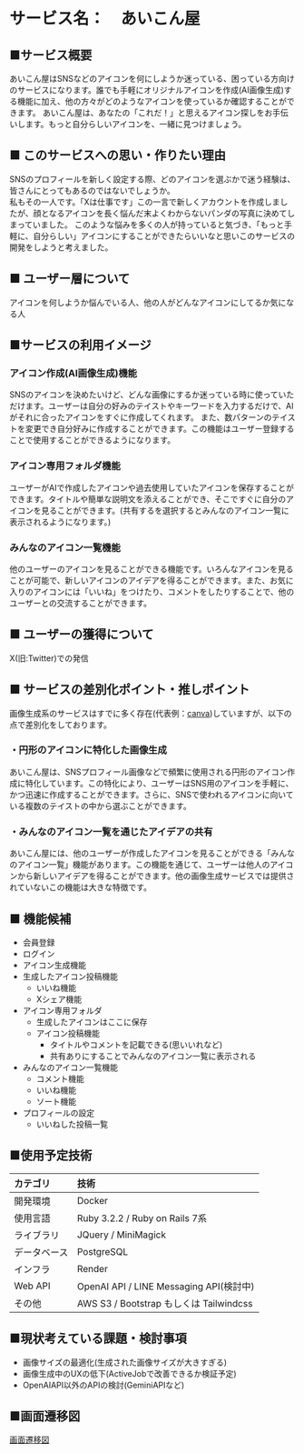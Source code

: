 # サービス名：　あいこん屋

## ■サービス概要
あいこん屋はSNSなどのアイコンを何にしようか迷っている、困っている方向けのサービスになります。誰でも手軽にオリジナルアイコンを作成(AI画像生成)する機能に加え、他の方々がどのようなアイコンを使っているか確認することができます。
あいこん屋は、あなたの「これだ！」と思えるアイコン探しをお手伝いします。もっと自分らしいアイコンを、一緒に見つけましょう。

## ■ このサービスへの思い・作りたい理由
SNSのプロフィールを新しく設定する際、どのアイコンを選ぶかで迷う経験は、皆さんにとってもあるのではないでしょうか。  
私もその一人です。「Xは仕事です」この一言で新しくアカウントを作成しましたが、顔となるアイコンを長く悩んだ末よくわからないパンダの写真に決めてしまっていました。
このような悩みを多くの人が持っていると気づき、「もっと手軽に、自分らしい」アイコンにすることができたらいいなと思いこのサービスの開発をしようと考えました。

## ■ ユーザー層について
アイコンを何しようか悩んでいる人、他の人がどんなアイコンにしてるか気になる人

## ■サービスの利用イメージ
### アイコン作成(AI画像生成)機能
SNSのアイコンを決めたいけど、どんな画像にするか迷っている時に使っていただけます。ユーザーは自分の好みのテイストやキーワードを入力するだけで、AIがそれに合ったアイコンをすぐに作成してくれます。
また、数パターンのテイストを変更でき自分好みに作成することができます。この機能はユーザー登録することで使用することができるようになります。

### アイコン専用フォルダ機能
ユーザーがAIで作成したアイコンや過去使用していたアイコンを保存することができます。タイトルや簡単な説明文を添えることができ、そこですぐに自分のアイコンを見ることができます。(共有するを選択するとみんなのアイコン一覧に表示されるようになります。)

### みんなのアイコン一覧機能
他のユーザーのアイコンを見ることができる機能です。いろんなアイコンを見ることが可能で、新しいアイコンのアイデアを得ることができます。また、お気に入りのアイコンには「いいね」をつけたり、コメントをしたりすることで、他のユーザーとの交流することができます。

## ■ ユーザーの獲得について
X(旧:Twitter)での発信

## ■ サービスの差別化ポイント・推しポイント
画像生成系のサービスはすでに多く存在(代表例：[canva](https://www.canva.com/ja_jp/))していますが、以下の点で差別化をしております。

### ・円形のアイコンに特化した画像生成
あいこん屋は、SNSプロフィール画像などで頻繁に使用される円形のアイコン作成に特化しています。この特化により、ユーザーはSNS用のアイコンを手軽に、かつ迅速に作成することができます。さらに、SNSで使われるアイコンに向いている複数のテイストの中から選ぶことができます。

### ・みんなのアイコン一覧を通じたアイデアの共有
あいこん屋には、他のユーザーが作成したアイコンを見ることができる「みんなのアイコン一覧」機能があります。この機能を通じて、ユーザーは他人のアイコンから新しいアイデアを得ることができます。他の画像生成サービスでは提供されていないこの機能は大きな特徴です。

## ■ 機能候補
* 会員登録
* ログイン
* アイコン生成機能
* 生成したアイコン投稿機能
  * いいね機能
  * Xシェア機能
* アイコン専用フォルダ
  * 生成したアイコンはここに保存
  * アイコン投稿機能
    * タイトルやコメントを記載できる(思いいれなど)
    * 共有ありにすることでみんなのアイコン一覧に表示される
* みんなのアイコン一覧機能
  * コメント機能
  * いいね機能
  * ソート機能
* プロフィールの設定
  *  いいねした投稿一覧


## ■使用予定技術
|カテゴリ|技術|
|:-------------|:------------|
|開発環境|Docker|
|使用言語|Ruby 3.2.2 / Ruby on Rails 7系|
|ライブラリ|JQuery / MiniMagick|
|データベース|PostgreSQL|
|インフラ| Render|
|Web API|OpenAI API / LINE Messaging API(検討中)|
|その他|AWS S3 / Bootstrap もしくは Tailwindcss|

## ■現状考えている課題・検討事項
* 画像サイズの最適化(生成された画像サイズが大きすぎる) 
* 画像生成中のUXの低下(ActiveJobで改善できるか検証予定)
* OpenAIAPI以外のAPIの検討(GeminiAPIなど)

## ■画面遷移図
[画面遷移図](https://www.figma.com/file/r1CkCJNq8dRtqha5bFirlU/%E7%94%BB%E9%9D%A2%E9%81%B7%E7%A7%BB%E5%9B%B3?type=design&node-id=0-1&mode=design&t=7wbMxzTMZGb3KW1S-0)